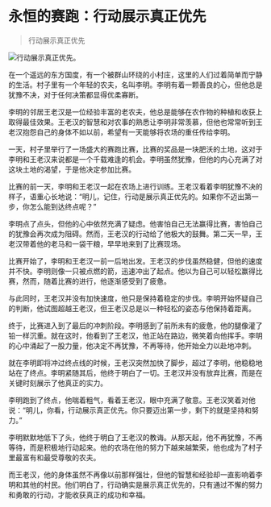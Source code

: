 # 永恒的赛跑：行动展示真正优先

> 行动展示真正优先

![行动展示真正优先。](/images/1fe00c57b02148d2aaf636d1a393770b.jpg)


在一个遥远的东方国度，有一个被群山环绕的小村庄，这里的人们过着简单而宁静的生活。村子里有一个年轻的农夫，名叫李明。李明有着一颗善良的心，但他总是犹豫不决，对于任何决策都显得优柔寡断。

李明的邻居王老汉是一位经验丰富的老农夫，他总是能够在农作物的种植和收获上取得最佳效果。王老汉的智慧和对农事的熟悉让李明非常羡慕，但他也常常听到王老汉抱怨自己的身体不如以前，希望有一天能够将农场的重任传给李明。

一天，村子里举行了一场盛大的赛跑比赛，比赛的奖品是一块肥沃的土地，这对于李明和王老汉来说都是一个千载难逢的机会。李明虽然犹豫，但他的内心充满了对这块土地的渴望，于是他决定参加比赛。

比赛的前一天，李明和王老汉一起在农场上进行训练。王老汉看着李明犹豫不决的样子，语重心长地说：“明儿，记住，行动是展示真正优先的。如果你不迈出第一步，你怎么能到达终点呢？”

李明点了点头，但他的心中依然充满了疑虑。他害怕自己无法赢得比赛，害怕自己的犹豫会再次成为阻碍。然而，王老汉的行动给了他极大的鼓舞。第二天一早，王老汉带着他的老马和一袋干粮，早早地来到了比赛现场。

比赛开始了，李明和王老汉一前一后地出发。王老汉的步伐虽然稳健，但他的速度并不快。李明则像一只被点燃的箭，迅速冲出了起点。他以为自己可以轻松赢得比赛，然而，随着比赛的进行，他逐渐感受到了疲惫。

与此同时，王老汉并没有加快速度，他只是保持着稳定的步伐。李明开始怀疑自己的判断，他试图超越王老汉，但王老汉总是以一种轻松的姿态与他保持着距离。

终于，比赛进入到了最后的冲刺阶段。李明感到了前所未有的疲惫，他的腿像灌了铅一样沉重。就在这时，他看到了王老汉，他正站在路边，微笑着向他挥手。李明的心中涌起了一股力量，他决定不再犹豫，不再等待，他开始全力以赴地冲刺。

就在李明即将冲过终点线的时候，王老汉突然加快了脚步，超过了李明，他稳稳地站在了终点。李明紧随其后，他终于明白了一切。王老汉并没有放弃比赛，而是在关键时刻展示了他真正的实力。

李明跑到了终点，他喘着粗气，看着王老汉，眼中充满了敬意。王老汉笑着对他说：“明儿，你看，行动展示真正优先。你只要迈出第一步，剩下的就是坚持和努力。”

李明默默地低下了头，他终于明白了王老汉的教诲。从那天起，他不再犹豫，不再等待，而是积极地行动起来。他的农场在他的努力下越来越繁荣，他也成为了村子里最富有和最受尊敬的农夫。

而王老汉，他的身体虽然不再像以前那样强壮，但他的智慧和经验却一直影响着李明和其他的村民。他们明白了，行动确实是展示真正优先的，只有通过不懈的努力和勇敢的行动，才能收获真正的成功和幸福。